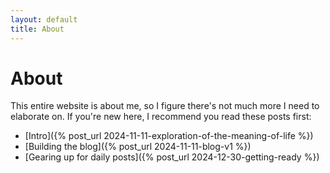 ```yaml
---
layout: default
title: About
---
```

# About

This entire website is about me, so I figure there's not much more I need to elaborate on. If you're new here, I recommend you read these posts first:

- [Intro]({% post_url 2024-11-11-exploration-of-the-meaning-of-life %})
- [Building the blog]({% post_url 2024-11-11-blog-v1 %})
- [Gearing up for daily posts]({% post_url 2024-12-30-getting-ready %})